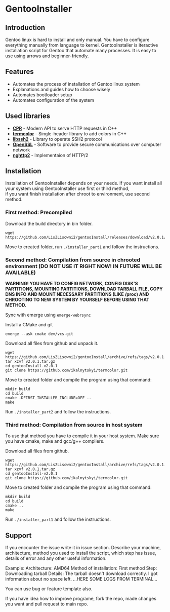 # GentooInstaller 

## Introduction

Gentoo linux is hard to install and only manual. You have to configure everything manually from language to kernel.
GentooInstaller is iteractive installation script for Gentoo that automate many processes.
It is easy to use using arrows and beginner-friendly.

## Features

- Automates the process of installation of Gentoo linux system
- Explanations and guides how to choose wisely
- Automates bootloader setup
- Automates configuration of the system

## Used libraries

- [**CPR**](https://github.com/libcpr/cpr) - Modern API to serve HTTP requests in C++
- [**termcolor**](https://github.com/ikalnytskyi/termcolor) - Single-header library to add colors in C++
- [**libssh2**](https://www.libssh2.org/) - Library to operate SSH2 protocol
- [**OpenSSL**](https://www.openssl.org/) - Software to provide secure communications over computer network
- [**nghttp2**](https://nghttp2.org/) - Implementaion of HTTP/2

## Installation

Installation of GentooInstaller depends on your needs. If you want install all your system using GentooInstaller use first or third method,<br>
if you want finish installation after chroot to environment, use second method.

### First method: Precompiled

Download the build directory in bin folder.

```
wget https://github.com/LisZLisowni2/gentooInstall/releases/download/v2.0.1/gentooInstall.tar.gz
```

Move to created folder, run `./installer_part1` and follow the instructions.

### Second method: Compilation from source in chrooted environment (DO NOT USE IT RIGHT NOW! IN FUTURE WILL BE AVAILABLE)

**WARNING! YOU HAVE TO CONFIG NETWORK, CONFIG DISK'S PARTITIONS, MOUNTING PARTITIONS, DOWNLOAD TARBALL FILE, COPY DNS INFO AND MOUNT NECESSARY PARTITIONS (LIKE /proc) AND CHROOTING TO NEW SYSTEM BY YOURSELF BEFORE USING THAT METHOD.**

Sync with emerge using `emerge-webrsync`  

Install a CMake and git

```
emerge --ask cmake dev/vcs-git
```

Download all files from github and unpack it.

```
wget https://github.com/LisZLisowni2/gentooInstall/archive/refs/tags/v2.0.1.tar.gz
tar xzvf v2.0.1.tar.gz
cd gentooInstall-v2.0.1
git clone https://github.com/ikalnytskyi/termcolor.git
```

Move to created folder and compile the program using that command:

```
mkdir build
cd build
cmake -DFIRST_INSTALLER_INCLUDE=OFF ..
make
```


Run `./installer_part2` and follow the instructions.

### Third method: Compilation from source in host system

To use that method you have to compile it in your host system. Make sure you have cmake, make and gcc/g++ compilers.

Download all files from github.

```
wget https://github.com/LisZLisowni2/gentooInstall/archive/refs/tags/v2.0.1.tar.gz
tar xzvf v2.0.1.tar.gz
cd gentooInstall-v2.0.1
git clone https://github.com/ikalnytskyi/termcolor.git
```

Move to created folder and compile the program using that command:

```
mkdir build 
cd build
cmake ..
make
```

Run `./installer_part1` and follow the instructions.

## Support 

If you encounter the issue write it in issue section. Describe your machine, architecture, method you used to install the script, which step has issue, details of error and any other useful information.

Example:
Architecture: AMD64
Method of installation: First method
Step: Downloading tarball
Details: The tarball doesn't download correctly. I got information about no space left.
...HERE SOME LOGS FROM TERMINAL...

You can use bug or feature template also.

If you have idea how to improve programe, fork the repo, made changes you want and pull request to main repo.
